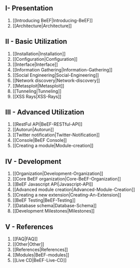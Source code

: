 ## I- Presentation
1. [[Introducing BeEF|Introducing-BeEF]]
1. [[Architecture|Architecture]]

## II - Basic Utilization
1. [[Installation|Installation]]
1. [[Configuration|Configuration]]
1. [[Interface|Interface]]
1. [[Information Gathering|Information-Gathering]]
1. [[Social Engineering|Social-Engineering]]
1. [[Network discovery|Network-discovery]]
1. [[Metasploit|Metasploit]]
1. [[Tunneling|Tunneling]]
1. [[XSS Rays|XSS-Rays]]

## III - Advanced Utilization
1. [[RestFul API|BeEF-RESTful-API]]
1. [[Autorun|Autorun]]
1. [[Twitter notification|Twitter-Notification]]
1. [[Console|BeEF Console]]
1. [[Creating a module|Module-creation]]

## IV - Development
1. [[Organization|Development-Organization]]
1. [[Core BeEF organization|Core-BeEF-Organization]]
1. [[BeEF Javascript API|Javascript-API]]
1. [[Advanced module creation|Advanced-Module-Creation]]
1. [[Creating a new extension|Creating-An-Extension]]
1. [[BeEF Testing|BeEF-Testing]]
1. [[Database schema|Database-Schema]]
1. [[Development Milestones|Milestones]]

## V - References
1. [[FAQ|FAQ]]
1. [[Other|Other]]
1. [[References|References]]
1. [[Modules|BeEF-modules]]
1. [[Live CD|BeEF-Live-CD]]
